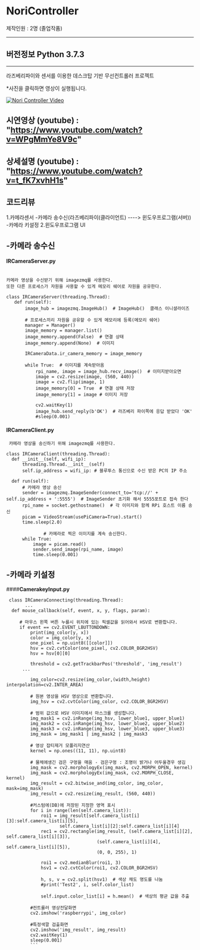 # NoriController

제작인원 : 2명 (졸업작품)

------------------

## 버전정보 Python 3.7.3
------------------

라즈베리파이와 센서를 이용한  데스크탑 기반 무선컨트롤러 프로젝트



*사진을 클릭하면 영상이 실행됩니다.

[![Nori Controller Video](https://img.youtube.com/vi/WPgMmYe8V9c/0.jpg )](https://www.youtube.com/watch?v=WPgMmYe8V9c)


## 시연영상 (youtube) : "https://www.youtube.com/watch?v=WPgMmYe8V9c"
## 상세설명 (youtube) : "https://www.youtube.com/watch?v=t_fK7xvhH1s"




코드리뷰 
---------------------- 
1.카메라센서 
   -카메라 송수신(라즈베리파이(클라이언트) ---->  윈도우프로그램(서버))
   -카메라 키설정 
2.윈도우프로그램 UI 
   


## -카메라 송수신

 #### __IRCameraServer.py__
 
 ```
 
 카메라 영상을 수신받기 위해 imagezmq를 사용한다. 
 또한 다른 프로세스가 자원을 사용할 수 있게 메모리 쉐어로 자원을 공유한다.
 ```
 
 ```
 class IRCameraServer(threading.Thread):
    def run(self):
        image_hub = imagezmq.ImageHub()  # ImageHub()  클래스 이니셜라이즈

        # 프로세스끼리 자원을 공유할 수 있게 메모리에 등록(메모리 쉐어)
        manager = Manager()
        image_memory = manager.list()
        image_memory.append(False)  # 연결 상태
        image_memory.append(None)  # 이미지

        IRCameraData.ir_camera_memory = image_memory

        while True:  # 이미지를 계속받아옴
            rpi_name, image = image_hub.recv_image()  # 이미지받아오면
            image = cv2.resize(image, (560, 440))
            image = cv2.flip(image, 1)
            image_memory[0] = True  # 연결 상태 저장
            image_memory[1] = image # 이미지 저장

            cv2.waitKey(1)
            image_hub.send_reply(b'OK')  # 라즈베리 파이쪽에 응답 받았다 'OK'
            #sleep(0.001)
```

 #### __IRCameraClient.py__
 
 ```
  카메라 영상을 송신하기 위해 imagezmq를 사용한다.
  ```
  
  ```
  class IRCameraClient(threading.Thread):
	def __init__(self, wifi_ip):
		threading.Thread.__init__(self)
		self.ip_address = wifi_ip: # 블루투스 통신으로 수신 받은 PC의 IP 주소

	def run(self):
		# 카메라 영상 송신
		sender = imagezmq.ImageSender(connect_to='tcp://' + self.ip_address + ':5555')  # ImageSender 초기화 해서 5555포트로 접속 한다
		rpi_name = socket.gethostname()  # 각 이미지와 함께 RPi 호스트 이름 송신
		picam = VideoStream(usePiCamera=True).start()
		time.sleep(2.0)

                # 카메라로 찍은 이미지를 계속 송신한다.
		while True:
			image = picam.read()  
			sender.send_image(rpi_name, image)
			time.sleep(0.001)
   ```
   
  ## -카메라 키설정 
   ####__CamerakeyInput.py__
   ```
    class IRCameraConnecting(threading.Thread):
          ...
     def mouse_callback(self, event, x, y, flags, param):
       
        # 마우스 왼쪽 버튼 누를시 위치에 있는 픽셀값을 읽어와서 HSV로 변환합니다.
        if event == cv2.EVENT_LBUTTONDOWN:
            print(img_color[y, x])
            color = img_color[y, x]
            one_pixel = np.uint8([[color]])
            hsv = cv2.cvtColor(one_pixel, cv2.COLOR_BGR2HSV)
            hsv = hsv[0][0]

            threshold = cv2.getTrackbarPos('threshold', 'img_result')
         ...

            img_color=cv2.resize(img_color,(width,height) interpolation=cv2.INTER_AREA)

            # 원본 영상을 HSV 영상으로 변환합니다.
            img_hsv = cv2.cvtColor(img_color, cv2.COLOR_BGR2HSV)

            # 범위 값으로 HSV 이미지에서 마스크를 생성합니다.
            img_mask1 = cv2.inRange(img_hsv, lower_blue1, upper_blue1)
            img_mask2 = cv2.inRange(img_hsv, lower_blue2, upper_blue2)
            img_mask3 = cv2.inRange(img_hsv, lower_blue3, upper_blue3)
            img_mask = img_mask1 | img_mask2 | img_mask3

            # 영상 잡티제거 모폴리지연산
            kernel = np.ones((11, 11), np.uint8)

            # 물체에생긴 검은 구멍을 매움 - 검은구멍 : 조명이 밝거나 어두울경우 생김
            img_mask = cv2.morphologyEx(img_mask, cv2.MORPH_OPEN, kernel)
            img_mask = cv2.morphologyEx(img_mask, cv2.MORPH_CLOSE, kernel)
            img_result = cv2.bitwise_and(img_color, img_color, mask=img_mask)
            img_result = cv2.resize(img_result, (560, 440))

            #커스텀에(DB)에 저장된 지정한 영역 표시 
            for i in range(len(self.camera_list)): 
                roi1 = img_result[self.camera_list[i][3]:self.camera_list[i][5],
                       self.camera_list[i][2]:self.camera_list[i][4]  
                rec1 = cv2.rectangle(img_result, (self.camera_list[i][2], self.camera_list[i][3]),
                                     (self.camera_list[i][4], self.camera_list[i][5]),
                                     (0, 0, 255), 1)

                roi1 = cv2.medianBlur(roi1, 3)  
                hsv1 = cv2.cvtColor(roi1, cv2.COLOR_BGR2HSV)

                h, s, v = cv2.split(hsv1)  # 색상 채도 명도를 나눔
                #print('Test2', i, self.color_list)

                self.input.color_list[i] = h.mean()  # 색상의 평균 값을 추출

            #컨트롤러 영상전달화면
            cv2.imshow('raspberrypi', img_color)

            #특정색깔 검출화면
            cv2.imshow('img_result', img_result)
            cv2.waitKey(1)
            sleep(0.001)
            ```

